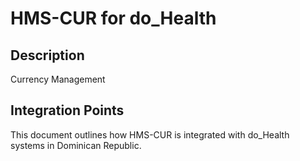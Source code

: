 # HMS-CUR for do_Health

## Description

Currency Management

## Integration Points

This document outlines how HMS-CUR is integrated with do_Health systems in Dominican Republic.

